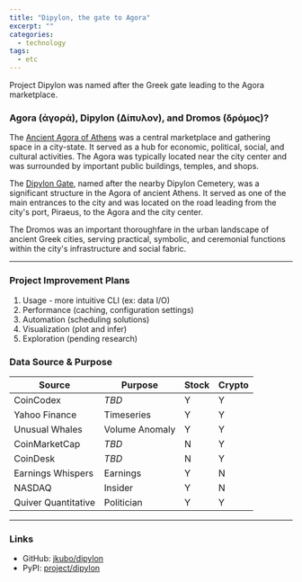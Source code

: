 ```yaml
---
title: "Dipylon, the gate to Agora"
excerpt: ""
categories:
  - technology
tags:
  - etc
---
```


Project Dipylon was named after the Greek gate leading to the Agora marketplace.

### Agora (ἀγορά), Dipylon (Δίπυλον), and Dromos (δρόμος)?

The [Ancient Agora of Athens](https://en.wikipedia.org/wiki/Ancient_Agora_of_Athens) was a central marketplace and gathering space in a city-state. It served as a hub for economic, political, social, and cultural activities. The Agora was typically located near the city center and was surrounded by important public buildings, temples, and shops.

The [Dipylon Gate](https://en.wikipedia.org/wiki/Dipylon), named after the nearby Dipylon Cemetery, was a significant structure in the Agora of ancient Athens. It served as one of the main entrances to the city and was located on the road leading from the city's port, Piraeus, to the Agora and the city center.

The Dromos was an important thoroughfare in the urban landscape of ancient Greek cities, serving practical, symbolic, and ceremonial functions within the city's infrastructure and social fabric.

---

### Project Improvement Plans

1. Usage - more intuitive CLI (ex: data I/O)
2. Performance (caching, configuration settings)
3. Automation (scheduling solutions)
4. Visualization (plot and infer)
5. Exploration (pending research)

### Data Source & Purpose

| Source              | Purpose | Stock | Crypto|
| ------------------- | --------------- | - | - |
| CoinCodex           | _TBD_           | Y | Y |
| Yahoo Finance       | Timeseries      | Y | Y |
| Unusual Whales      | Volume Anomaly  | Y | Y |
| CoinMarketCap       | _TBD_           | N | Y |
| CoinDesk            | _TBD_           | N | Y |
| Earnings Whispers   | Earnings        | Y | N |
| NASDAQ              | Insider         | Y | N |
| Quiver Quantitative | Politician      | Y | Y |

---

### Links

- GitHub: [jkubo/dipylon](https://github.com/jkubo/dipylon)
- PyPI: [project/dipylon](https://pypi.org/project/dipylon/)